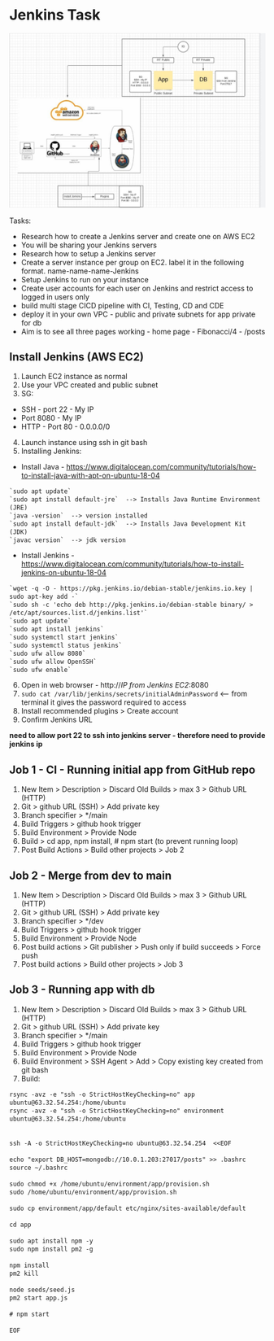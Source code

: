 # Jenkins Task


![](images/Full-Jenkins_pipeline.JPG)

Tasks:
- Research how to create a Jenkins server and create one on AWS EC2
- You will be sharing your Jenkins servers
- Research how to setup a Jenkins server
- Create a server instance per group on EC2. label it in the following format. name-name-name-Jenkins
- Setup Jenkins to run on your instance
- Create user accounts for each user on Jenkins and restrict access to logged in users only 
- build multi stage CICD pipeline with CI, Testing, CD and CDE
- deploy it in your own VPC - public and private subnets for app private for db
- Aim is to see all three pages working - home page - Fibonacci/4 - /posts


## Install Jenkins (AWS EC2)

1. Launch EC2 instance as normal 
2. Use your VPC created and public subnet
3. SG:
  - SSH - port 22 - My IP
  - Port 8080 - My IP
  - HTTP - Port 80 - 0.0.0.0/0
4. Launch instance using ssh in git bash
5. Installing Jenkins:
  - Install Java - https://www.digitalocean.com/community/tutorials/how-to-install-java-with-apt-on-ubuntu-18-04
```
`sudo apt update`
`sudo apt install default-jre`  --> Installs Java Runtime Environment (JRE)
`java -version`  --> version installed
`sudo apt install default-jdk`  --> Installs Java Development Kit (JDK)
`javac version`  --> jdk version

```
  - Install Jenkins - https://www.digitalocean.com/community/tutorials/how-to-install-jenkins-on-ubuntu-18-04
```
`wget -q -O - https://pkg.jenkins.io/debian-stable/jenkins.io.key | sudo apt-key add -`
`sudo sh -c 'echo deb http://pkg.jenkins.io/debian-stable binary/ > /etc/apt/sources.list.d/jenkins.list'`
`sudo apt update`
`sudo apt install jenkins`
`sudo systemctl start jenkins`
`sudo systemctl status jenkins`
`sudo ufw allow 8080`
`sudo ufw allow OpenSSH`
`sudo ufw enable`

```
6. Open in web browser - http://*IP from Jenkins EC2*:8080
7. `sudo cat /var/lib/jenkins/secrets/initialAdminPassword`  <-- from terminal it gives the password required to access
8. Install recommended plugins > Create account
9. Confirm Jenkins URL   


**need to allow port 22 to ssh into jenkins server - therefore need to provide jenkins ip**

## Job 1 - CI - Running initial app from GitHub repo
1. New Item > Description > Discard Old Builds > max 3 > Github URL (HTTP)
2. Git > github URL (SSH) > Add private key
3. Branch specifier > */main
4. Build Triggers > github hook trigger
5. Build Environment > Provide Node
6. Build > cd app, npm install, # npm start (to prevent running loop)
7. Post Build Actions > Build other projects > Job 2


## Job 2 - Merge from dev to main
1. New Item > Description > Discard Old Builds > max 3 > Github URL (HTTP)
2. Git > github URL (SSH) > Add private key
3. Branch specifier > */dev
4. Build Triggers > github hook trigger
5. Build Environment > Provide Node
6. Post build actions > Git publisher > Push only if build succeeds > Force push
7. Post build actions > Build other projects > Job 3


## Job 3 - Running app with db
1. New Item > Description > Discard Old Builds > max 3 > Github URL (HTTP)
2. Git > github URL (SSH) > Add private key
3. Branch specifier > */main
4. Build Triggers > github hook trigger
5. Build Environment > Provide Node
6. Build Environment > SSH Agent > Add > Copy existing key created from git bash
7. Build:

```
rsync -avz -e "ssh -o StrictHostKeyChecking=no" app ubuntu@63.32.54.254:/home/ubuntu
rsync -avz -e "ssh -o StrictHostKeyChecking=no" environment ubuntu@63.32.54.254:/home/ubuntu


ssh -A -o StrictHostKeyChecking=no ubuntu@63.32.54.254  <<EOF

echo "export DB_HOST=mongodb://10.0.1.203:27017/posts" >> .bashrc
source ~/.bashrc

sudo chmod +x /home/ubuntu/environment/app/provision.sh
sudo /home/ubuntu/environment/app/provision.sh

sudo cp environment/app/default etc/nginx/sites-available/default

cd app

sudo apt install npm -y
sudo npm install pm2 -g

npm install
pm2 kill

node seeds/seed.js
pm2 start app.js

# npm start

EOF
```

